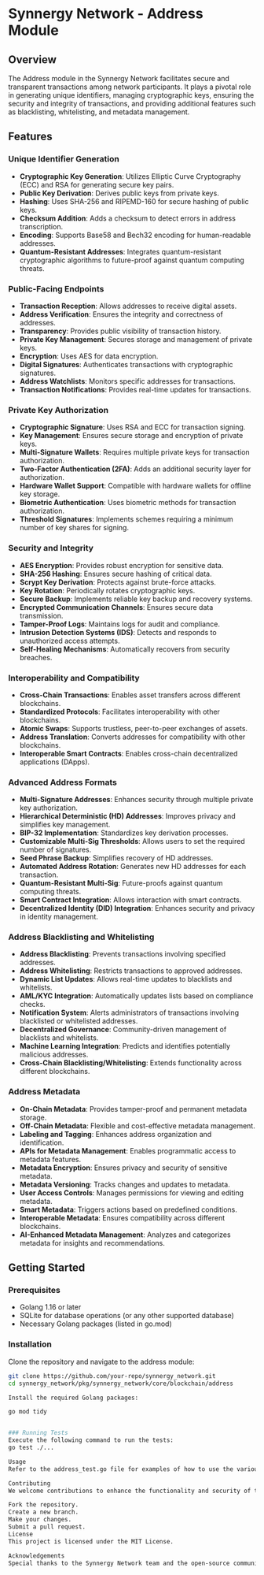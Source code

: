 # Synnergy Network - Address Module

## Overview

The Address module in the Synnergy Network facilitates secure and transparent transactions among network participants. It plays a pivotal role in generating unique identifiers, managing cryptographic keys, ensuring the security and integrity of transactions, and providing additional features such as blacklisting, whitelisting, and metadata management.

## Features

### Unique Identifier Generation

- **Cryptographic Key Generation**: Utilizes Elliptic Curve Cryptography (ECC) and RSA for generating secure key pairs.
- **Public Key Derivation**: Derives public keys from private keys.
- **Hashing**: Uses SHA-256 and RIPEMD-160 for secure hashing of public keys.
- **Checksum Addition**: Adds a checksum to detect errors in address transcription.
- **Encoding**: Supports Base58 and Bech32 encoding for human-readable addresses.
- **Quantum-Resistant Addresses**: Integrates quantum-resistant cryptographic algorithms to future-proof against quantum computing threats.

### Public-Facing Endpoints

- **Transaction Reception**: Allows addresses to receive digital assets.
- **Address Verification**: Ensures the integrity and correctness of addresses.
- **Transparency**: Provides public visibility of transaction history.
- **Private Key Management**: Secures storage and management of private keys.
- **Encryption**: Uses AES for data encryption.
- **Digital Signatures**: Authenticates transactions with cryptographic signatures.
- **Address Watchlists**: Monitors specific addresses for transactions.
- **Transaction Notifications**: Provides real-time updates for transactions.

### Private Key Authorization

- **Cryptographic Signature**: Uses RSA and ECC for transaction signing.
- **Key Management**: Ensures secure storage and encryption of private keys.
- **Multi-Signature Wallets**: Requires multiple private keys for transaction authorization.
- **Two-Factor Authentication (2FA)**: Adds an additional security layer for authorization.
- **Hardware Wallet Support**: Compatible with hardware wallets for offline key storage.
- **Biometric Authentication**: Uses biometric methods for transaction authorization.
- **Threshold Signatures**: Implements schemes requiring a minimum number of key shares for signing.

### Security and Integrity

- **AES Encryption**: Provides robust encryption for sensitive data.
- **SHA-256 Hashing**: Ensures secure hashing of critical data.
- **Scrypt Key Derivation**: Protects against brute-force attacks.
- **Key Rotation**: Periodically rotates cryptographic keys.
- **Secure Backup**: Implements reliable key backup and recovery systems.
- **Encrypted Communication Channels**: Ensures secure data transmission.
- **Tamper-Proof Logs**: Maintains logs for audit and compliance.
- **Intrusion Detection Systems (IDS)**: Detects and responds to unauthorized access attempts.
- **Self-Healing Mechanisms**: Automatically recovers from security breaches.

### Interoperability and Compatibility

- **Cross-Chain Transactions**: Enables asset transfers across different blockchains.
- **Standardized Protocols**: Facilitates interoperability with other blockchains.
- **Atomic Swaps**: Supports trustless, peer-to-peer exchanges of assets.
- **Address Translation**: Converts addresses for compatibility with other blockchains.
- **Interoperable Smart Contracts**: Enables cross-chain decentralized applications (DApps).

### Advanced Address Formats

- **Multi-Signature Addresses**: Enhances security through multiple private key authorization.
- **Hierarchical Deterministic (HD) Addresses**: Improves privacy and simplifies key management.
- **BIP-32 Implementation**: Standardizes key derivation processes.
- **Customizable Multi-Sig Thresholds**: Allows users to set the required number of signatures.
- **Seed Phrase Backup**: Simplifies recovery of HD addresses.
- **Automated Address Rotation**: Generates new HD addresses for each transaction.
- **Quantum-Resistant Multi-Sig**: Future-proofs against quantum computing threats.
- **Smart Contract Integration**: Allows interaction with smart contracts.
- **Decentralized Identity (DID) Integration**: Enhances security and privacy in identity management.

### Address Blacklisting and Whitelisting

- **Address Blacklisting**: Prevents transactions involving specified addresses.
- **Address Whitelisting**: Restricts transactions to approved addresses.
- **Dynamic List Updates**: Allows real-time updates to blacklists and whitelists.
- **AML/KYC Integration**: Automatically updates lists based on compliance checks.
- **Notification System**: Alerts administrators of transactions involving blacklisted or whitelisted addresses.
- **Decentralized Governance**: Community-driven management of blacklists and whitelists.
- **Machine Learning Integration**: Predicts and identifies potentially malicious addresses.
- **Cross-Chain Blacklisting/Whitelisting**: Extends functionality across different blockchains.

### Address Metadata

- **On-Chain Metadata**: Provides tamper-proof and permanent metadata storage.
- **Off-Chain Metadata**: Flexible and cost-effective metadata management.
- **Labeling and Tagging**: Enhances address organization and identification.
- **APIs for Metadata Management**: Enables programmatic access to metadata features.
- **Metadata Encryption**: Ensures privacy and security of sensitive metadata.
- **Metadata Versioning**: Tracks changes and updates to metadata.
- **User Access Controls**: Manages permissions for viewing and editing metadata.
- **Smart Metadata**: Triggers actions based on predefined conditions.
- **Interoperable Metadata**: Ensures compatibility across different blockchains.
- **AI-Enhanced Metadata Management**: Analyzes and categorizes metadata for insights and recommendations.

## Getting Started

### Prerequisites

- Golang 1.16 or later
- SQLite for database operations (or any other supported database)
- Necessary Golang packages (listed in go.mod)

### Installation

Clone the repository and navigate to the address module:

```bash
git clone https://github.com/your-repo/synnergy_network.git
cd synnergy_network/pkg/synnergy_network/core/blockchain/address

Install the required Golang packages:

go mod tidy


### Running Tests
Execute the following command to run the tests:
go test ./...

Usage
Refer to the address_test.go file for examples of how to use the various functions and methods provided by the Address module.

Contributing
We welcome contributions to enhance the functionality and security of the Synnergy Network. Please follow these steps:

Fork the repository.
Create a new branch.
Make your changes.
Submit a pull request.
License
This project is licensed under the MIT License.

Acknowledgements
Special thanks to the Synnergy Network team and the open-source community for their contributions and support.



